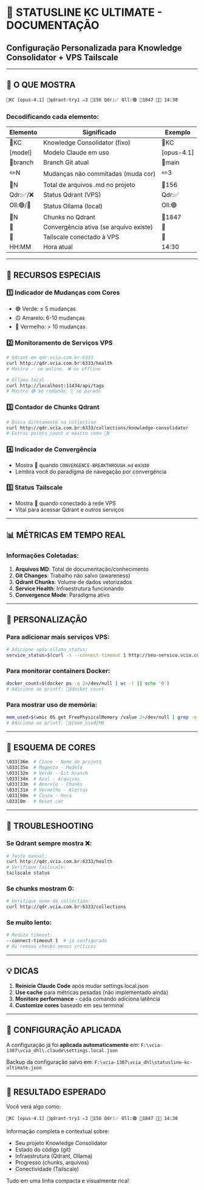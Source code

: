 # 🧠 STATUSLINE KC ULTIMATE - DOCUMENTAÇÃO
## Configuração Personalizada para Knowledge Consolidator + VPS Tailscale

---

## 🎯 O QUE MOSTRA

```
🧠KC [opus-4.1] 🌿qdrant-try1 ✏️3 📄156 Qdr:✅ Oll:🟢 🔮1847 🎯🔗 14:30
```

### Decodificando cada elemento:

| Elemento | Significado | Exemplo |
|----------|------------|---------|
| 🧠KC | Knowledge Consolidator (fixo) | 🧠KC |
| [model] | Modelo Claude em uso | [opus-4.1] |
| 🌿branch | Branch Git atual | 🌿main |
| ✏️N | Mudanças não commitadas (muda cor) | ✏️3 |
| 📄N | Total de arquivos .md no projeto | 📄156 |
| Qdr:✅/❌ | Status Qdrant (VPS) | Qdr:✅ |
| Oll:🟢/🔴 | Status Ollama (local) | Oll:🟢 |
| 🔮N | Chunks no Qdrant | 🔮1847 |
| 🎯 | Convergência ativa (se arquivo existe) | 🎯 |
| 🔗 | Tailscale conectado à VPS | 🔗 |
| HH:MM | Hora atual | 14:30 |

---

## 🚀 RECURSOS ESPECIAIS

### 1️⃣ **Indicador de Mudanças com Cores**
- 🟢 Verde: ≤ 5 mudanças
- 🟡 Amarelo: 6-10 mudanças  
- 🔴 Vermelho: > 10 mudanças

### 2️⃣ **Monitoramento de Serviços VPS**
```bash
# Qdrant em qdr.vcia.com.br:6333
curl http://qdr.vcia.com.br:6333/health
# Mostra ✅ se online, ❌ se offline

# Ollama local
curl http://localhost:11434/api/tags
# Mostra 🟢 se rodando, 🔴 se parado
```

### 3️⃣ **Contador de Chunks Qdrant**
```bash
# Busca diretamente na collection
curl http://qdr.vcia.com.br:6333/collections/knowledge-consolidator
# Extrai points_count e mostra como 🔮N
```

### 4️⃣ **Indicador de Convergência**
- Mostra 🎯 quando `CONVERGENCE-BREAKTHROUGH.md` existe
- Lembra você do paradigma de navegação por convergência

### 5️⃣ **Status Tailscale**
- Mostra 🔗 quando conectado à rede VPS
- Vital para acessar Qdrant e outros serviços

---

## 📊 MÉTRICAS EM TEMPO REAL

### Informações Coletadas:
1. **Arquivos MD**: Total de documentação/conhecimento
2. **Git Changes**: Trabalho não salvo (awareness)
3. **Qdrant Chunks**: Volume de dados vetorizados
4. **Service Health**: Infraestrutura funcionando
5. **Convergence Mode**: Paradigma ativo

---

## 🔧 PERSONALIZAÇÃO

### Para adicionar mais serviços VPS:
```bash
# Adicione após ollama_status:
service_status=$(curl -s --connect-timeout 1 http://seu-servico.vcia.com.br:porta/health 2>/dev/null && echo '✅' || echo '❌')
```

### Para monitorar containers Docker:
```bash
docker_count=$(docker ps -q 2>/dev/null | wc -l || echo '0')
# Adicione ao printf: 🐳$docker_count
```

### Para mostrar uso de memória:
```bash
mem_used=$(wmic OS get FreePhysicalMemory /value 2>/dev/null | grep -o '[0-9]*' | awk '{print int($1/1024)}')
# Adicione ao printf: 💾${mem_used}MB
```

---

## 🎨 ESQUEMA DE CORES

```bash
\033[36m  # Ciano - Nome do projeto
\033[35m  # Magenta - Modelo
\033[32m  # Verde - Git branch  
\033[34m  # Azul - Arquivos
\033[33m  # Amarelo - Chunks
\033[31m  # Vermelho - Alertas
\033[90m  # Cinza - Hora
\033[0m   # Reset cor
```

---

## 🚨 TROUBLESHOOTING

### Se Qdrant sempre mostra ❌:
```bash
# Teste manual:
curl http://qdr.vcia.com.br:6333/health
# Verifique Tailscale:
tailscale status
```

### Se chunks mostram 0:
```bash
# Verifique nome da collection:
curl http://qdr.vcia.com.br:6333/collections
```

### Se muito lento:
```bash
# Reduza timeout:
--connect-timeout 1  # já configurado
# Ou remova checks menos críticos
```

---

## 💡 DICAS

1. **Reinicie Claude Code** após mudar settings.local.json
2. **Use cache** para métricas pesadas (não implementado ainda)
3. **Monitore performance** - cada comando adiciona latência
4. **Customize cores** baseado em seu terminal

---

## 📝 CONFIGURAÇÃO APLICADA

A configuração já foi **aplicada automaticamente** em:
`F:\vcia-1307\vcia_dhl\.claude\settings.local.json`

Backup da configuração salvo em:
`F:\vcia-1307\vcia_dhl\statusline-kc-ultimate.json`

---

## 🎯 RESULTADO ESPERADO

Você verá algo como:
```
🧠KC [opus-4.1] 🌿qdrant-try1 ✏️3 📄156 Qdr:✅ Oll:🟢 🔮1847 🎯🔗 14:30
```

Informação completa e contextual sobre:
- Seu projeto Knowledge Consolidator
- Estado do código (git)
- Infraestrutura (Qdrant, Ollama)
- Progresso (chunks, arquivos)
- Conectividade (Tailscale)

Tudo em uma linha compacta e visualmente rica!